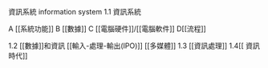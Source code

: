 資訊系統 information system 
1.1 資訊系統

A [[系統功能]]
B [[數據]]
C [[電腦硬件]]/[[電腦軟件]]
D[[流程]]

1.2 [[數據]]和資訊
[[輸入-處理-輸出(IPO)]]
[[多媒體]]
1.3 [[資訊處理]]
1.4[[ 資訊時代]]

